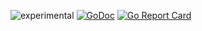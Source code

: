 ![experimental](https://svg-badge.appspot.com/badge/stability/experimental?cb)
[![GoDoc](https://godoc.org/github.com/wayneashleyberry/css-color?status.svg)](https://godoc.org/github.com/wayneashleyberry/css-color)
[![Go Report Card](https://goreportcard.com/badge/github.com/wayneashleyberry/css-color)](https://goreportcard.com/report/github.com/wayneashleyberry/css-color)
